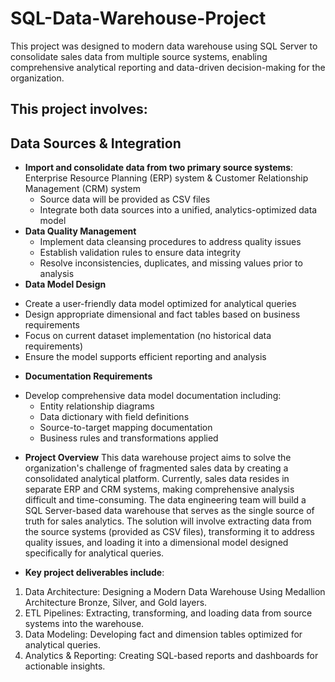 # SQL-Data-Warehouse-Project

This project was designed to modern data warehouse using SQL Server to consolidate sales data from multiple source systems, enabling comprehensive analytical reporting and data-driven decision-making for the organization.

##  This project involves:

## Data Sources & Integration
- **Import and consolidate data from two primary source systems**: Enterprise Resource Planning (ERP) system & Customer Relationship Management (CRM) system
    *	Source data will be provided as CSV files
    *	Integrate both data sources into a unified, analytics-optimized data model
- **Data Quality Management**
    *	Implement data cleansing procedures to address quality issues
    *	Establish validation rules to ensure data integrity
    *	Resolve inconsistencies, duplicates, and missing values prior to analysis
- **Data Model Design**
*	Create a user-friendly data model optimized for analytical queries
*	Design appropriate dimensional and fact tables based on business requirements
*	Focus on current dataset implementation (no historical data requirements)
*	Ensure the model supports efficient reporting and analysis
- **Documentation Requirements**
*	Develop comprehensive data model documentation including: 
    *	Entity relationship diagrams
    * Data dictionary with field definitions
    *	Source-to-target mapping documentation
    * Business rules and transformations applied

- **Project Overview**
This data warehouse project aims to solve the organization's challenge of fragmented sales data by creating a consolidated analytical platform. Currently, sales data resides in separate ERP and CRM systems, making comprehensive analysis difficult and time-consuming.
The data engineering team will build a SQL Server-based data warehouse that serves as the single source of truth for sales analytics. The solution will involve extracting data from the source systems (provided as CSV files), transforming it to address quality issues, and loading it into a dimensional model designed specifically for analytical queries.

- **Key project deliverables include**:
1.	Data Architecture: Designing a Modern Data Warehouse Using Medallion Architecture Bronze, Silver, and Gold layers.
2.	ETL Pipelines: Extracting, transforming, and loading data from source systems into the warehouse.
3.	Data Modeling: Developing fact and dimension tables optimized for analytical queries.
4.	Analytics & Reporting: Creating SQL-based reports and dashboards for actionable insights.



